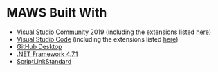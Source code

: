 # MAWS Built With

* [Visual Studio Community 2019](https://visualstudio.microsoft.com/vs/) (including the extensions listed [here](https://github.com/APrettyCoolProgram/my-development-environment))
* [Visual Studio Code](https://code.visualstudio.com/?wt.mc_id=DX_841432) (including the extensions listed [here](https://github.com/APrettyCoolProgram/my-development-environment))
* [GitHub Desktop](https://desktop.github.com/)
* [.NET Framework 4.7.1](https://dotnet.microsoft.com/download/dotnet-framework)
* [ScriptLinkStandard](https://github.com/rcskids/ScriptLinkStandard)